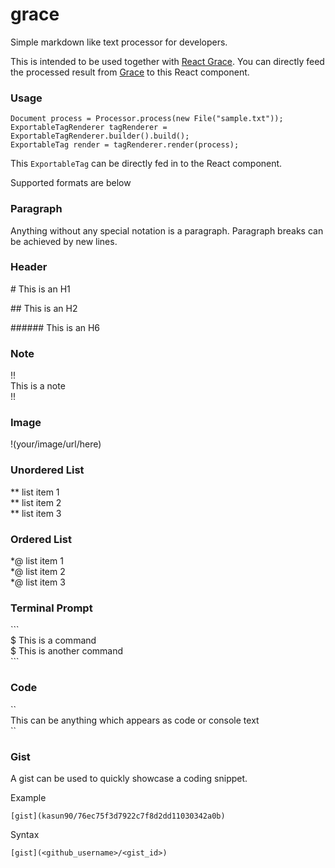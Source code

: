 # grace

Simple markdown like text processor for developers.

This is intended to be used together with [React Grace](https://www.npmjs.com/package/react-grace). You can directly feed the 
processed result from [Grace](https://github.com/kasun90/grace) to this React component.


### Usage

```
Document process = Processor.process(new File("sample.txt"));
ExportableTagRenderer tagRenderer = ExportableTagRenderer.builder().build();
ExportableTag render = tagRenderer.render(process);
```

This ``ExportableTag`` can be directly fed in to the React component.

Supported formats are below

### Paragraph

Anything without any special notation is a paragraph. Paragraph breaks can be achieved by 
new lines.

### Header

\# This is an H1

\## This is an H2

\###### This is an H6

### Note

!!  
This is a note  
!!


### Image

!(your/image/url/here)

### Unordered List

** list item 1  
** list item 2  
** list item 3

### Ordered List

*@ list item 1  
*@ list item 2  
*@ list item 3  


### Terminal Prompt

\```  
$ This is a command  
$ This is another command  
\```

### Code

\``  
This can be anything which appears as code or console text  
\``

### Gist

A gist can be used to quickly showcase a coding snippet. 

Example

````  
[gist](kasun90/76ec75f3d7922c7f8d2dd11030342a0b)
````

Syntax  

````
[gist](<github_username>/<gist_id>)
````